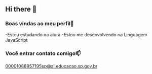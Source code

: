 ## Hi there 👋
### Boas vindas ao meu perfil💙

-Estou estudando na alura
-Estou me desenvolvendo na Linguagem JavaScript

### Você entrar contato comigo📫

00001088957195sp@al.educacao.sp.gov.br
